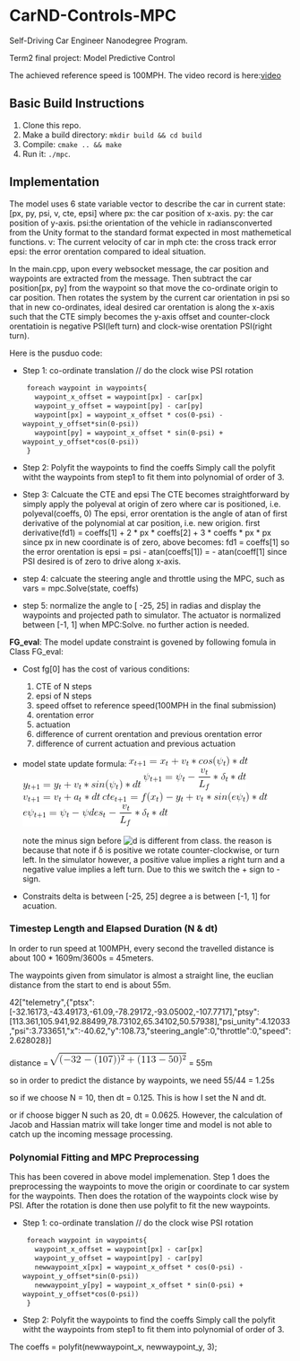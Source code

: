# CarND-Controls-MPC
Self-Driving Car Engineer Nanodegree Program.

Term2 final project: Model Predictive Control

The achieved reference speed is 100MPH. The video record is here:[video](./output/record.mov)

## Basic Build Instructions

1. Clone this repo.
2. Make a build directory: `mkdir build && cd build`
3. Compile: `cmake .. && make`
4. Run it: `./mpc`.

## Implementation

The model uses 6 state variable vector to describe the car in current state:[px, py, psi, v, cte, epsi]
where
px: the car position of x-axis.
py: the car position of y-axis.
psi:the orientation of the vehicle in radiansconverted from the Unity format to the standard format expected in most mathemetical functions.
v: The current velocity of car in mph
cte: the cross track error
epsi: the error orentation compared to ideal situation.

In the main.cpp, upon every websocket message, the car position and waypoints are extracted from the message. Then subtract the car position[px, py] from the waypoint so that move the co-ordinate origin to car position. Then rotates the system by the current car orientation in psi so that in new co-ordinates, ideal desired car orentation is along the x-axis such that the CTE simply becomes the y-axis offset and counter-clock orentatioin is negative PSI(left turn) and clock-wise orentation PSI(right turn).

Here is the pusduo code:

* Step 1: co-ordinate translation
     // do the clock wise PSI rotation
     
    ``` 
     foreach waypoint in waypoints{
       waypoint_x_offset = waypoint[px] - car[px]
       waypoint_y_offset = waypoint[py] - car[py]
       waypoint[px] = waypoint_x_offset * cos(0-psi) - waypoint_y_offset*sin(0-psi))
       waypoint[py] = waypoint_x_offset * sin(0-psi) + waypoint_y_offset*cos(0-psi))
     }
     ```
     
* Step 2: Polyfit the waypoints to find the coeffs
   Simply call the polyfit witht the waypoints from step1 to fit them into polynomial of order of 3.
   
* Step 3: Calcuate the CTE and epsi
   The CTE becomes straightforward by simply apply the polyeval at origin of zero where car is positioned, i.e. polyeval(coeffs, 0)
   The epsi, error orentation is the angle of atan of first derivative of the polynomial at car position, i.e. new origion.
   first derivative(fd1) = coeffs[1] + 2 * px * coeffs[2] + 3 * coeffs * px * px
   since px in new coordinate is of zero, above becomes: fd1 = coeffs[1]
   so the error orentation is epsi = psi - atan(coeffs[1]) = - atan(coeff[1] since PSI desired is of zero to drive along x-axis.
   
* step 4: calcuate the steering angle and throttle using the MPC, such as
      vars = mpc.Solve(state, coeffs)
      
* step 5: normalize the angle to  [ -25, 25] in radias and display the waypoints and projected path to simulator. The actuator is normalized between [-1, 1] when MPC:Solve. no further action is needed.

**FG_eval**: The model update constraint is govened by following fomula in Class FG_eval:

* Cost fg[0] has the cost of various conditions:
     1. CTE of N steps
     2. epsi of N steps
     3. speed offset to reference speed(100MPH in the final submission)
     4. orentation error
     5. actuation 
     6. difference of current orentation and previous orentation error
     7. difference of current actuation and previous actuation
     
* model state update formula:
     ![x](./output/x.gif)
     ![y](./output/y.gif)
     ![psi](./output/psi.gif)
     ![v](./output/v.gif)
     ![cte](./output/cte.gif)
     ![epsi](./output/epsi.gif)
     
     note the minus sign before ![d](./output/vl.gif) is different from class. the reason is because that note if δ is positive we rotate counter-clockwise, or turn left. In the simulator however, a positive value implies a right turn and a negative value implies a left turn. Due to this we switch the + sign to - sign.
     
* Constraits
     delta is between [-25, 25] degree
     a is between [-1, 1] for acuation.


### Timestep Length and Elapsed Duration (N & dt)
In order to run speed at 100MPH, every second the travelled distance is about 100 * 1609m/3600s = 45meters.

The waypoints given from simulator is almost a straight line, the euclian distance from the start to end is about 55m.

42["telemetry",{"ptsx":[-32.16173,-43.49173,-61.09,-78.29172,-93.05002,-107.7717],"ptsy":[113.361,105.941,92.88499,78.73102,65.34102,50.57938],"psi_unity":4.12033,"psi":3.733651,"x":-40.62,"y":108.73,"steering_angle":0,"throttle":0,"speed":2.628028}]

distance = ![distance](./output/distance.gif) = 55m

so in order to predict the distance by waypoints, we need 55/44 = 1.25s

so if we choose N = 10, then dt = 0.125. This is how I set the N and dt.

or if choose bigger N such as 20, dt = 0.0625. However, the calculation of Jacob and Hassian matrix will take longer time and model is not able to catch up the incoming message processing.

### Polynomial Fitting and MPC Preprocessing
This has been covered in above model implemenation. Step 1 does the preprocessing the waypoints to move the origin or coordinate to car system for the waypoints. Then does the rotation of the waypoints clock wise by PSI. After the rotation is done then use polyfit to fit the new waypoints.
* Step 1: co-ordinate translation
     // do the clock wise PSI rotation
    ``` 
     foreach waypoint in waypoints{
       waypoint_x_offset = waypoint[px] - car[px]
       waypoint_y_offset = waypoint[py] - car[py]
       newwaypoint_x[px] = waypoint_x_offset * cos(0-psi) - waypoint_y_offset*sin(0-psi))
       newwaypoint_y[py] = waypoint_x_offset * sin(0-psi) + waypoint_y_offset*cos(0-psi))
     }
     ```
* Step 2: Polyfit the waypoints to find the coeffs
   Simply call the polyfit witht the waypoints from step1 to fit them into polynomial of order of 3.

The coeffs = polyfit(newwaypoint_x, newwaypoint_y, 3);
